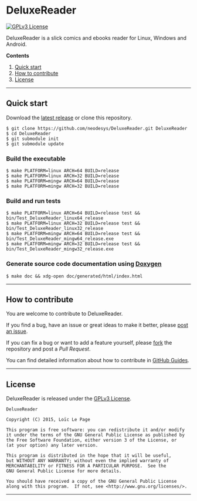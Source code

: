 DeluxeReader
============

[![GPLv3 License](https://img.shields.io/badge/License-GPLv3-blue.svg?style=flat)](/LICENSE)

DeluxeReader is a slick comics and ebooks reader for Linux, Windows and Android.

**Contents**

1. [Quick start](#quick-start)
2. [How to contribute](#how-to-contribute)
3. [License](#license)

--------------------------------------------------------------------------------

Quick start
-----------

Download the
[latest release](https://github.com/neodesys/DeluxeReader/releases/latest) or
clone this repository.

```
$ git clone https://github.com/neodesys/DeluxeReader.git DeluxeReader
$ cd DeluxeReader
$ git submodule init
$ git submodule update
```

### Build the executable

```
$ make PLATFORM=linux ARCH=64 BUILD=release
$ make PLATFORM=linux ARCH=32 BUILD=release
$ make PLATFORM=mingw ARCH=64 BUILD=release
$ make PLATFORM=mingw ARCH=32 BUILD=release
```

### Build and run tests

```
$ make PLATFORM=linux ARCH=64 BUILD=release test && bin/Test_DeluxeReader_linux64_release
$ make PLATFORM=linux ARCH=32 BUILD=release test && bin/Test_DeluxeReader_linux32_release
$ make PLATFORM=mingw ARCH=64 BUILD=release test && bin/Test_DeluxeReader_mingw64_release.exe
$ make PLATFORM=mingw ARCH=32 BUILD=release test && bin/Test_DeluxeReader_mingw32_release.exe
```

### Generate source code documentation using [Doxygen](http://www.doxygen.org/)

```
$ make doc && xdg-open doc/generated/html/index.html
```

--------------------------------------------------------------------------------

How to contribute
-----------------

You are welcome to contribute to DeluxeReader.

If you find a bug, have an issue or great ideas to make it better, please
[post an issue](https://guides.github.com/features/issues/).

If you can fix a bug or want to add a feature yourself, please
[fork](https://guides.github.com/activities/forking/) the repository and post a
*Pull Request*.

You can find detailed information about how to contribute in
[GitHub Guides](https://guides.github.com/activities/contributing-to-open-source/).

--------------------------------------------------------------------------------

License
-------

DeluxeReader is released under the [GPLv3 License](/LICENSE).

```
DeluxeReader

Copyright (C) 2015, Loïc Le Page

This program is free software: you can redistribute it and/or modify
it under the terms of the GNU General Public License as published by
the Free Software Foundation, either version 3 of the License, or
(at your option) any later version.

This program is distributed in the hope that it will be useful,
but WITHOUT ANY WARRANTY; without even the implied warranty of
MERCHANTABILITY or FITNESS FOR A PARTICULAR PURPOSE.  See the
GNU General Public License for more details.

You should have received a copy of the GNU General Public License
along with this program.  If not, see <http://www.gnu.org/licenses/>.
```

--------------------------------------------------------------------------------

